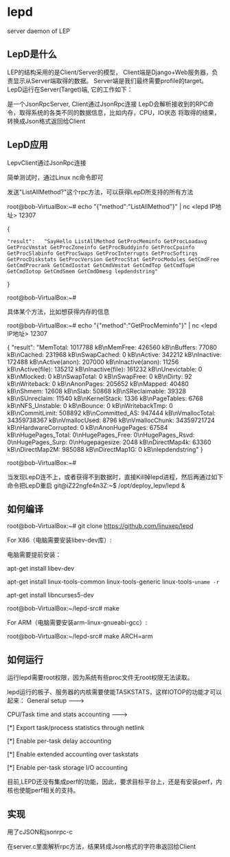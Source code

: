 # lepd
server daemon of LEP

## LepD是什么


LEP的结构采用的是Client/Server的模型， Client端是Django+Web服务器，负责显示从Server端取得的数据。 Server端是我们最终需要profile的target。 LepD运行在Server(Target)端, 它的工作如下：


是一个JsonRpcServer, Client通过JsonRpc连接
LepD会解析接收到的RPC命令，取得系统的各类不同的数据信息，比如内存，CPU，IO状态
将取得的结果，转换成Json格式返回给Client

## LepD应用


LepvClient通过JsonRpc连接

简单测试时，通过Linux nc命令即可

发送"ListAllMethod?"这个rpc方法，可以获得LepD所支持的所有方法

root@bob-VirtualBox:~# echo "{\"method\":\"ListAllMethod\"}" | nc <lepd IP地址> 12307

{

	"result":	"SayHello ListAllMethod GetProcMeminfo GetProcLoadavg GetProcVmstat GetProcZoneinfo GetProcBuddyinfo GetProcCpuinfo GetProcSlabinfo GetProcSwaps GetProcInterrupts GetProcSoftirqs GetProcDiskstats GetProcVersion GetProcStat GetProcModules GetCmdFree GetCmdProcrank GetCmdIostat GetCmdVmstat GetCmdTop GetCmdTopH GetCmdIotop GetCmdSmem GetCmdDmesg lepdendstring"
}

root@bob-VirtualBox:~#

具体某个方法，比如想获得内存的信息

root@bob-VirtualBox:~# echo "{\"method\":\"GetProcMeminfo\"}" | nc <lepd IP地址> 12307

{
	"result":	"MemTotal:        1017788 kB\nMemFree:          426560 kB\nBuffers:           77080 kB\nCached:           231968 kB\nSwapCached:            0 kB\nActive:           342212 kB\nInactive:         172488 kB\nActive(anon):     207000 kB\nInactive(anon):    11256 kB\nActive(file):     135212 kB\nInactive(file):   161232 kB\nUnevictable:           0 kB\nMlocked:               0 kB\nSwapTotal:             0 kB\nSwapFree:              0 kB\nDirty:                92 kB\nWriteback:             0 kB\nAnonPages:        205652 kB\nMapped:            40480 kB\nShmem:             12608 kB\nSlab:              50868 kB\nSReclaimable:      39328 kB\nSUnreclaim:        11540 kB\nKernelStack:        1336 kB\nPageTables:         6768 kB\nNFS_Unstable:          0 kB\nBounce:                0 kB\nWritebackTmp:          0 kB\nCommitLimit:      508892 kB\nCommitted_AS:     947444 kB\nVmallocTotal:   34359738367 kB\nVmallocUsed:        8796 kB\nVmallocChunk:   34359721724 kB\nHardwareCorrupted:     0 kB\nAnonHugePages:     67584 kB\nHugePages_Total:       0\nHugePages_Free:        0\nHugePages_Rsvd:        0\nHugePages_Surp:        0\nHugepagesize:       2048 kB\nDirectMap4k:       63360 kB\nDirectMap2M:      985088 kB\nDirectMap1G:           0 kB\nlepdendstring"
}

root@bob-VirtualBox:~# 

当发现LepD连不上，或者获得不到数据时，直接Kill掉lepd进程，然后再通过如下命令把LepD重启
git@iZ22ngfe4n3Z:~$ /opt/deploy_lepv/lepd &

## 如何编译

root@bob-VirtualBox:~#  git clone https://github.com/linuxep/lepd

For X86（电脑需要安装libev-dev库）:

电脑需要提前安装：

apt-get install libev-dev 

apt-get install linux-tools-common linux-tools-generic linux-tools-`uname -r`

apt-get install libncurses5-dev

root@bob-VirtualBox:~/lepd-src# make

For ARM（电脑需要安装arm-linux-gnueabi-gcc）:

root@bob-VirtualBox:~/lepd-src# make ARCH=arm 

## 如何运行

运行lepd需要root权限，因为系统有些proc文件无root权限无法读取。

lepd运行的板子、服务器的内核需要使能TASKSTATS，这样IOTOP的功能才可以起来：
General setup --->

CPU/Task time and stats accounting --->

[*] Export task/process statistics through netlink

[*] Enable per-task delay accounting

[*] Enable extended accounting over taskstats

[*] Enable per-task storage I/O accounting

目前,LEPD还没有集成perf的功能，因此，要求目标平台上，还是有安装perf，内核也使能perf相关的支持。

## 实现

用了cJSON和jsonrpc-c

在server.c里面解析rpc方法，结果转成Json格式的字符串返回给Client

